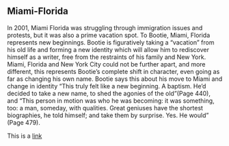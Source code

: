 ## Miami-Florida

In 2001, Miami Florida was struggling through immigration issues and protests, but it was also a prime vacation spot. To Bootie, Miami, Florida represents new beginnings. Bootie is figuratively taking a “vacation” from his old life and forming a new identity which will allow him to rediscover himself as a writer, free from the restraints of his family and New York. Miami, Florida and New York City could not be further apart, and more different, this represents Bootie’s complete shift in character, even going as far as changing his own name. Bootie says this about his move to Miami and change in identity “This truly felt like a new beginning. A baptism. He’d decided to take a new name, to shed the agonies of the old”(Page 440), and “This person in motion was who he was becoming: it was something, too: a man, someday, with qualities. Great geniuses have the shortest biographies, he told himself; and take them by surprise. Yes. He would” (Page 479).

This is a
[link](https://en.wikipedia.org/wiki/Miami)
